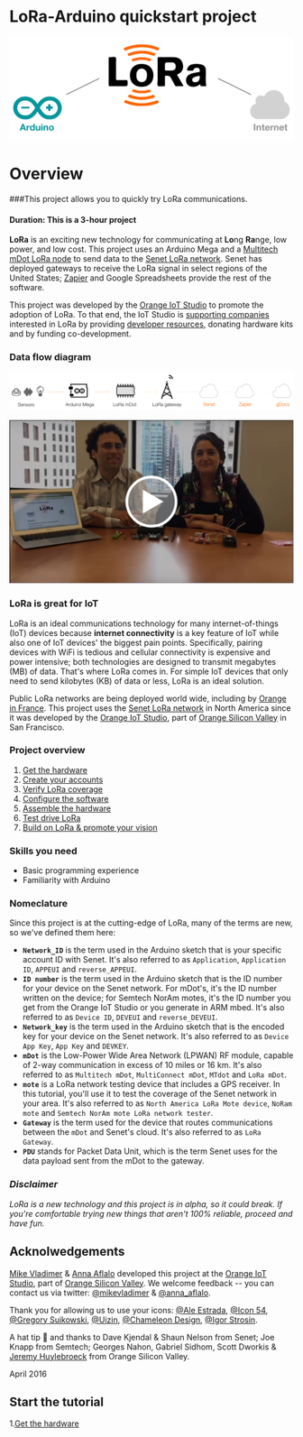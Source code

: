 # LoRa-Arduino quickstart project

![](assets/intro_img.png)

# Overview
###This project allows you to quickly try LoRa communications. 
#### Duration: This is a 3-hour project   

**LoRa** is an exciting new technology for communicating at **Lo**ng **Ra**nge, low power, and low cost.  This project uses an Arduino Mega and a [Multitech mDot LoRa node](http://www.multitech.com/models/94557148LF) to send data to the [Senet LoRa network](https://portal.senetco.com/).  Senet has deployed gateways to receive the LoRa signal in select regions of the United States; [Zapier](https://zapier.com) and  Google Spreadsheets provide the rest of the software. 

This project was developed by the [Orange IoT Studio](http://orangeiotstudio.com/) to promote the adoption of LoRa. To that end, the IoT Studio is [supporting companies](http://orangeiotstudio.com/) interested in LoRa by providing [developer resources](assets/build_off_quickstart.md), donating hardware kits and by funding co-development.  

### Data flow diagram
![](assets/data_com_img2.png)  

[![](assets/video_intro.png)](https://youtu.be/vQj_jD_2KrY)  


### LoRa is great for IoT
LoRa is an ideal communications technology for many internet-of-things (IoT) devices because **internet connectivity** is a key feature of IoT while also one of IoT devices' the biggest pain points.  Specifically, pairing devices with WiFi is tedious and cellular connectivity is expensive and power intensive; both technologies are designed to transmit megabytes (MB) of data. That's where LoRa comes in. For simple IoT devices that only need to send kilobytes (KB) of data or less, LoRa is an ideal solution.  

Public LoRa networks are being deployed world wide, including by [Orange in France](http://www.orange.com/en/Press-and-medias/press-releases-2016/press-releases-2015/Orange-deploys-a-network-for-the-Internet-of-Things). This project uses the [Senet LoRa network](https://portal.senetco.com/) in North America since it was developed by the [Orange IoT Studio](http://orangeiotstudio.com/), part of [Orange Silicon Valley](http://orangesv.com/) in San Francisco. 

### Project overview  
1. [Get the hardware](assets/1_GetHardware.md) 
2. [Create your accounts](assets/2_CreateAccounts.md) 
3. [Verify LoRa coverage](assets/3_LoRaCoverage.md) 
4. [Configure the software](assets/4_ConfigureSoftware.md) 
5. [Assemble the hardware](assets/5_AssembleHardware.md) 
6. [Test drive LoRa](assets/6_TestLoRa.md) 
7. [Build on LoRa & promote your vision](assets/7_TheEnd.md) 

### Skills you need

* Basic programming experience
* Familiarity with Arduino

### Nomeclature
Since this project is at the cutting-edge of LoRa, many of the terms are new, so we've defined them here:

* **`Network_ID`** is the term used in the Arduino sketch that is your specific account ID with Senet.  It's also referred to as `Application`, `Application ID`, `APPEUI` and `reverse_APPEUI`.  
* **`ID number`** is the term used in the Arduino sketch that is the ID number for your device on the Senet network.  For mDot's, it's the ID number written on the device; for Semtech NorAm motes, it's the ID number you get from the Orange IoT Studio or you generate in ARM mbed. It's also referred to as `Device ID`, `DEVEUI` and `reverse_DEVEUI`.
* **`Network_key`** is the term used in the Arduino sketch that is the encoded key for your device on the Senet network. It's also referred to as `Device App Key`, `App Key` and `DEVKEY`.
* **`mDot`** is the Low-Power Wide Area Network (LPWAN) RF module, capable of 2-way communication in excess of 10 miles or 16 km. It's also referred to as `Multitech mDot`, `MultiConnect mDot`, `MTdot` and `LoRa mDot`.
* **`mote`** is a LoRa network testing device that includes a GPS receiver. In this tutorial, you'll use it to test the coverage of the Senet network in your area. It's also referred to as `North America LoRa Mote device`, `NoRam mote` and `Semtech NorAm mote LoRa network tester`.   
* **`Gateway`** is the term used for the device that routes communications between the `mDot` and Senet's cloud. It's also referred to as `LoRa Gateway`.
* **`PDU`** stands for Packet Data Unit, which is the term Senet uses for the data payload sent from the mDot to the gateway. 
 
### _Disclaimer_
_LoRa is a new technology and this project is in alpha, so it could break. If you're comfortable trying new things that aren't 100% reliable, proceed and have fun._   

## Acknolwedgements

[Mike Vladimer](https://twitter.com/mikevladimer) & [Anna Aflalo](https://twitter.com/anna_aflalo) developed this project at the [Orange IoT Studio](http://orangeiotstudio.com), part of [Orange Silicon Valley](http://www.orangesv.com/). We welcome feedback -- you can contact us via twitter: [@mikevladimer](https://twitter.com/mikevladimer) & [@anna_aflalo](https://twitter.com/anna_aflalo).   
 
Thank you for allowing us to use your icons: [@Ale Estrada](https://thenounproject.com/ale-es/), [@Icon 54](https://thenounproject.com/icon54app/), [@Gregory Sujkowski](https://thenounproject.com/GregSuj/), [@Uizin](https://thenounproject.com/uizin/), [@Chameleon Design](https://thenounproject.com/Chamedesign/), [@Igor Strosin](https://thenounproject.com/igormarcel/).   

A hat tip :tophat: and thanks to Dave Kjendal & Shaun Nelson from Senet; Joe Knapp from Semtech; Georges Nahon, Gabriel Sidhom, Scott Dworkis & [Jeremy Huylebroeck](https://twitter.com/mikevladimer/status/727264857267949568) from Orange Silicon Valley. 
 
April 2016
  
  
  

## Start the tutorial  
1.[Get the hardware](assets/1_GetHardware.md) 
